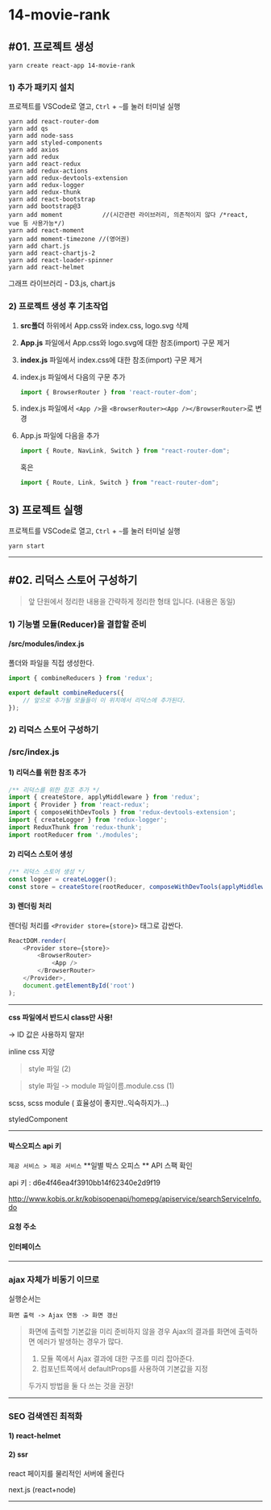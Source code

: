 # 14-movie-rank

## #01. 프로젝트 생성

```shell
yarn create react-app 14-movie-rank
```

### 1) 추가 패키지 설치

프로젝트를 VSCode로 열고, `Ctrl` + `~`를 눌러 터미널 실행

```shell
yarn add react-router-dom
yarn add qs
yarn add node-sass
yarn add styled-components
yarn add axios
yarn add redux
yarn add react-redux
yarn add redux-actions
yarn add redux-devtools-extension
yarn add redux-logger
yarn add redux-thunk
yarn add react-bootstrap
yarn add bootstrap@3
yarn add moment           //(시간관련 라이브러리, 의존적이지 않다 /*react, vue 등 사용가능*/)
yarn add react-moment    
yarn add moment-timezone //(영어권)
yarn add chart.js
yarn add react-chartjs-2
yarn add react-loader-spinner
yarn add react-helmet
```

그래프 라이브러리 - D3.js, chart.js

### 2) 프로젝트 생성 후 기초작업

1. **src폴더** 하위에서 App.css와 index.css, logo.svg 삭제

1. **App.js** 파일에서 App.css와 logo.svg에 대한 참조(import) 구문 제거

1. **index.js** 파일에서 index.css에 대한 참조(import) 구문 제거

1. index.js 파일에서 다음의 구문 추가

   ```js
   import { BrowserRouter } from 'react-router-dom';
   ```

1. index.js 파일에서 `<App />`을 `<BrowserRouter><App /></BrowserRouter>`로 변경

1. App.js 파일에 다음을 추가

   ```js
   import { Route, NavLink, Switch } from "react-router-dom";
   ```

   혹은

   ```js
   import { Route, Link, Switch } from "react-router-dom";
   ```

## 3) 프로젝트 실행

프로젝트를 VSCode로 열고, `Ctrl` + `~`를 눌러 터미널 실행

```shell
yarn start
```

---------------

## #02. 리덕스 스토어 구성하기

> 앞 단원에서 정리한 내용을 간략하게 정리한 형태 입니다. (내용은 동일)

### 1) 기능별 모듈(Reducer)을 결합할 준비

#### /src/modules/index.js

폴더와 파일을 직접 생성한다.

```js
import { combineReducers } from 'redux';

export default combineReducers({
    // 앞으로 추가될 모듈들이 이 위치에서 리덕스에 추가된다.
});
```

### 2) 리덕스 스토어 구성하기

### /src/index.js

#### 1) 리덕스를 위한 참조 추가

```js
/** 리덕스를 위한 참조 추가 */
import { createStore, applyMiddleware } from 'redux';
import { Provider } from 'react-redux';
import { composeWithDevTools } from 'redux-devtools-extension';
import { createLogger } from 'redux-logger';
import ReduxThunk from 'redux-thunk';
import rootReducer from './modules';
```

#### 2) 리덕스 스토어 생성

```js
/** 리덕스 스토어 생성 */
const logger = createLogger();
const store = createStore(rootReducer, composeWithDevTools(applyMiddleware(logger, ReduxThunk)));
```

#### 3) 렌더링 처리

렌더링 처리를 `<Provider store={store}>` 태그로 감싼다.

```js
ReactDOM.render(
    <Provider store={store}>
        <BrowserRouter>
            <App />
        </BrowserRouter>
    </Provider>,
    document.getElementById('root')
);
```

---

**css 파일에서 반드시 class만 사용!** 

-> ID 값은 사용하지 말자!

inline css 지양

> style 파일 (2)

> style 파일 -> module  파일이름.module.css (1)

scss, scss module ( 효율성이 좋지만..익숙하지가...)

styledComponent

---

#### 박스오피스 api 키

` 제공 서비스 > 제공 서비스 ` **일별 박스 오피스 ** API 스팩 확인

api 키 : d6e4f46ea4f3910bb14f62340e2d9f19



http://www.kobis.or.kr/kobisopenapi/homepg/apiservice/searchServiceInfo.do



#### 요청 주소



#### 인터페이스 

---

### ajax  자체가 비동기 이므로

실행순서는 

`화면 출력 -> Ajax 연동 -> 화면 갱신`

> 화면에 출력할 기본값을 미리 준비하지 않을 경우 Ajax의 결과를 화면에 출력하면 에러가 발생하는 경우가 많다.
>
> 1. 모듈 쪽에서 Ajax 결과에 대한 구조를 미리 잡아준다.
> 2. 컴포넌트쪽에서 defaultProps를 사용하여 기본값을 지정
>
> 두가지 방법을 둘 다 쓰는 것을 권장!

---

### SEO 검색엔진 최적화

#### 1) react-helmet

#### 2) ssr

react 페이지를 물리적인 서버에 올린다

  next.js (react+node)

---

